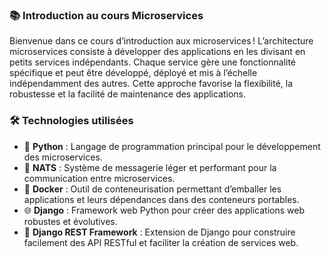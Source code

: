 ### 📚 Introduction au cours Microservices

Bienvenue dans ce cours d’introduction aux microservices ! L’architecture microservices consiste à développer des applications en les divisant en petits services indépendants. Chaque service gère une fonctionnalité spécifique et peut être développé, déployé et mis à l’échelle indépendamment des autres. Cette approche favorise la flexibilité, la robustesse et la facilité de maintenance des applications.

### 🛠️ Technologies utilisées

- 🐍 **Python** : Langage de programmation principal pour le développement des microservices.
- 🚀 **NATS** : Système de messagerie léger et performant pour la communication entre microservices.
- 🐳 **Docker** : Outil de conteneurisation permettant d’emballer les applications et leurs dépendances dans des conteneurs portables.
- 🌐 **Django** : Framework web Python pour créer des applications web robustes et évolutives.
- 🔗 **Django REST Framework** : Extension de Django pour construire facilement des API RESTful et faciliter la création de services web.

